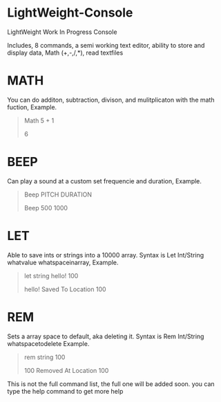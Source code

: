 # LightWeight-Console



LightWeight Work In Progress Console

Includes, 8 commands, a semi working text editor, ability to store and display data, Math (+,-,/,*), read textfiles

# MATH

You can do additon, subtraction, divison, and mulitplicaton with the math fuction, Example.

 >Math 5 + 1
 >
 >6
 
 # BEEP
 
 Can play a sound at a custom set frequencie and duration, Example.
 
 >Beep PITCH DURATION
 >
 >Beep 500 1000
 
 # LET
 
 Able to save ints or strings into a 10000 array. Syntax is Let Int/String whatvalue whatspaceinarray, Example.
 
>let string hello! 100
>
>hello! Saved To Location 100
 
 # REM
 
 Sets a array space to default, aka deleting it. Syntax is Rem Int/String whatspacetodelete  Example.
 
 >rem string 100
 >
>100 Removed At Location 100

This is not the full command list, the full one will be added soon. you can type the help command to get more help
 
